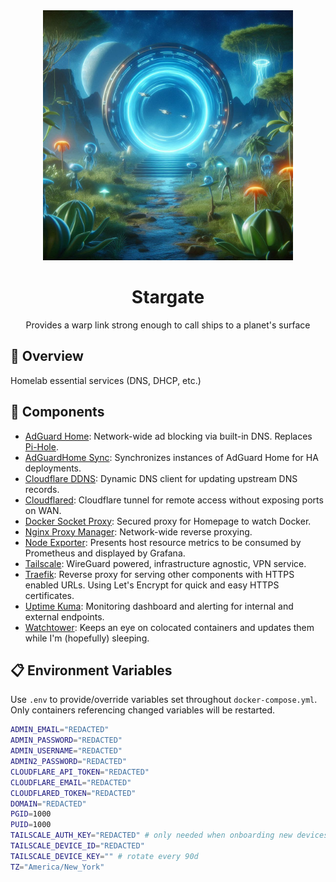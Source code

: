 <div align="center">

<img src="./stargate.jpg" height="400px"/>

# Stargate

Provides a warp link strong enough to call ships to a planet's surface

</div>

## 📖 Overview

Homelab essential services (DNS, DHCP, etc.)

## 🧰 Components

- [AdGuard Home](https://github.com/AdguardTeam/Adguardhome): Network-wide ad blocking via built-in DNS. Replaces [Pi-Hole](https://pi-hole.net).
- [AdGuardHome Sync](https://github.com/bakito/adguardhome-sync): Synchronizes instances of AdGuard Home for HA deployments.
- [Cloudflare DDNS](https://hub.docker.com/r/oznu/cloudflare-ddns/): Dynamic DNS client for updating upstream DNS records.
- [Cloudflared](https://github.com/cloudflare/cloudflared): Cloudflare tunnel for remote access without exposing ports on WAN.
- [Docker Socket Proxy](https://github.com/Tecnativa/docker-socket-proxy): Secured proxy for Homepage to watch Docker.
- [Nginx Proxy Manager](https://nginxproxymanager.com/): Network-wide reverse proxying.
- [Node Exporter](https://github.com/prometheus/node_exporter): Presents host resource metrics to be consumed by Prometheus and displayed by Grafana.
- [Tailscale](https://tailscale.com): WireGuard powered, infrastructure agnostic, VPN service.
- [Traefik](https://traefik.io): Reverse proxy for serving other components with HTTPS enabled URLs. Using Let's Encrypt for quick and easy HTTPS certificates.
- [Uptime Kuma](https://github.com/louislam/uptime-kuma): Monitoring dashboard and alerting for internal and external endpoints.
- [Watchtower](https://containrrr.dev/watchtower/): Keeps an eye on colocated containers and updates them while I'm (hopefully) sleeping.

## 📋 Environment Variables

Use `.env` to provide/override variables set throughout `docker-compose.yml`. Only containers referencing changed variables will be restarted.

```sh
ADMIN_EMAIL="REDACTED"
ADMIN_PASSWORD="REDACTED"
ADMIN_USERNAME="REDACTED"
ADMIN2_PASSWORD="REDACTED"
CLOUDFLARE_API_TOKEN="REDACTED"
CLOUDFLARE_EMAIL="REDACTED"
CLOUDFLARED_TOKEN="REDACTED"
DOMAIN="REDACTED"
PGID=1000
PUID=1000
TAILSCALE_AUTH_KEY="REDACTED" # only needed when onboarding new devices
TAILSCALE_DEVICE_ID="REDACTED"
TAILSCALE_DEVICE_KEY="" # rotate every 90d
TZ="America/New_York"
```
